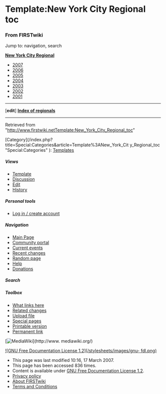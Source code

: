 # Template:New York City Regional toc

### From FIRSTwiki

Jump to: navigation, search

**[New York City Regional](New_York_City_Regional "New York City Regional" )**

  * [2007](New_York_City_Regional_%282007%29 "New York City Regional \(2007\)" )
  * [2006](New_York_City_Regional_%282006%29 "New York City Regional \(2006\)" )
  * [2005](New_York_City_Regional_%282005%29 "New York City Regional \(2005\)" )
  * [2004](New_York_City_Regional_%282004%29 "New York City Regional \(2004\)" )
  * [2003](New_York_City_Regional_%282003%29 "New York City Regional \(2003\)" )
  * [2002](New_York_City_Regional_%282002%29 "New York City Regional \(2002\)" )
  * [2001](New_York_City_Regional_%282001%29 "New York City Regional \(2001\)" )

* * *

[**edit**] **[Index of regionals](Index_of_regionals "Index of
regionals" )**  
  
---  
  
Retrieved from
"<http://www.firstwiki.netTemplate:New_York_City_Regional_toc>"

[Category](/index.php?title=Special:Categories&article=Template%3ANew_York_Cit
y_Regional_toc "Special:Categories" ):
[Templates](Category:Templates "Category:Templates" )

##### Views

  * [Template](Template:New_York_City_Regional_toc)
  * [Discussion](/index.php?title=Template_talk:New_York_City_Regional_toc&action=edit)
  * [Edit](/index.php?title=Template:New_York_City_Regional_toc&action=edit)
  * [History](/index.php?title=Template:New_York_City_Regional_toc&action=history)

##### Personal tools

  * [Log in / create account](/index.php?title=Special:Userlogin&returnto=Template:New_York_City_Regional_toc)

[](Main_Page "Main Page" )

##### Navigation

  * [Main Page](Main_Page)
  * [Community portal](FIRSTwiki:Community_portal)
  * [Current events](Current_events)
  * [Recent changes](Special:Recentchanges)
  * [Random page](Special:Random)
  * [Help](Help:Contents)
  * [Donations](FIRSTwiki:Site_support)

##### Search



##### Toolbox

  * [What links here](Special:Whatlinkshere/Template:New_York_City_Regional_toc)
  * [Related changes](Special:Recentchangeslinked/Template:New_York_City_Regional_toc)
  * [Upload file](Special:Upload)
  * [Special pages](Special:Specialpages)
  * [Printable version](/index.php?title=Template:New_York_City_Regional_toc&printable=yes)
  * [Permanent link](/index.php?title=Template:New_York_City_Regional_toc&oldid=57516)

[![MediaWiki](/skins/common/images/poweredby_mediawiki_88x31.png)](http://www.
mediawiki.org/)

[![GNU Free Documentation License 1.2](/stylesheets/images/gnu-
fdl.png)](http://www.gnu.org/copyleft/fdl.html)

  * This page was last modified 10:16, 17 March 2007.
  * This page has been accessed 836 times.
  * Content is available under [GNU Free Documentation License 1.2](http://www.gnu.org/copyleft/fdl.html "http://www.gnu.org/copyleft/fdl.html" ).
  * [Privacy policy](FIRSTwiki:Privacy_policy "FIRSTwiki:Privacy policy" )
  * [About FIRSTwiki](FIRSTwiki:About "FIRSTwiki:About" )
  * [Terms and Conditions](FIRSTwiki:Terms_and_conditions "FIRSTwiki:Terms and conditions" )

